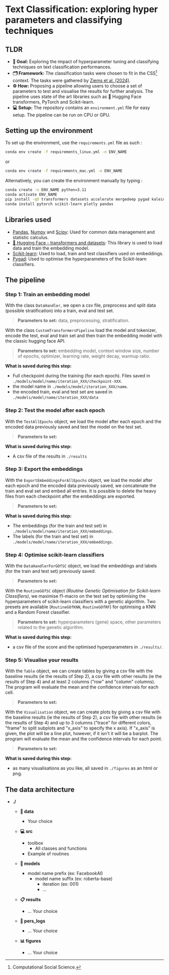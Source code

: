 
# Text Classification: exploring hyper parameters and classifying techniques

## TLDR

- **🎯 Goal:** Exploring the impact of hyperparameter tuning and classifying techniques on text classification performances. 
- **🗂️ Framework:** The classification tasks were chosen to fit in the CSS[^1] context. The tasks were gathered by [Ziems et al. (2024)](https://direct.mit.edu/coli/article/50/1/237/118498/Can-Large-Language-Models-Transform-Computational).
- **⚙️ How:** Proposing a pipeline allowing users to choose a set of parameters to test and visualise the results for further analysis. The pipeline uses state of the art libraries such as 🤗 Hugging Face transformers, PyTorch and Scikit-learn.
- **💻 Setup:** The repository contains an `environment.yml` file for easy setup. The pipeline can be run on CPU or GPU.

## Setting up the environment 

To set up the environment, use the `requirements.yml` file as such : 

```bash
conda env create -f requirements_linux.yml -n ENV_NAME
```

or

```bash
conda env create -f requirements_mac.yml -n ENV_NAME
```

Alternatively, you can create the environment manually by typing : 

```bash
conda create -n ENV_NAME python=3.11
conda activate ENV_NAME
pip install -qU transformers datasets accelerate mergedeep pygad kaleido great-tables selenium
conda install pytorch scikit-learn plotly pandas
```


## Libraries used

- [Pandas](https://pandas.pydata.org/docs/), [Numpy](https://numpy.org/doc/2.3/) and [Scipy](https://docs.scipy.org/doc/scipy/): Used for common data management and statistic calculus.
- [🤗 Hugging Face - transformers and datasets](https://huggingface.co/docs): This library is used to load data and train the embedding model.
- [Scikit-learn](https://scikit-learn.org/stable/): Used to load, train and test classifiers used on embeddings.
- [Pygad](https://pygad.readthedocs.io/en/latest/): Used to optimise the hyperparameters of the Scikit-learn classifiers.

## The pipeline

### Step 1: Train an embedding model

With the class `DataHandler`, we open a csv file, preprocess and split data (possible stratification) into a train, eval and test set.

> **Parameters to set:** data, preprocessing, stratification.

With the class `CustomTransformersPipeline` load the model and tokenizer, encode the test, eval and train set and then train the embedding model with the classic hugging face API.

> **Parameters to set:** embedding model, context window size, number of epochs, optimizer, learning rate, weight decay, warmup ratio.

**What is saved during this step:** 

- Full checkpoint during the training (for each epoch). Files saved in `./models/model/name/iteration_XXX/checkpoint-XXX`.
- the model name in `./models/model/iteration_XXX/name`.
- the encoded train, eval and test set are saved in `./models/model/name/iteration_XXX/data`

### Step 2: Test the model after each epoch

With the `TestAllEpochs` object, we load the model after each epoch and the encoded data previously saved and test the model on the test set.

> **Parameters to set:** 

**What is saved during this step:**

- A csv file of the results in `./results`

### Step 3: Export the embeddings

With the `ExportEmbeddingsForAllEpochs` object, we load the model after each epoch and the encoded data previously saved, we concatenate the train and eval set and embed all entries. It is possible to delete the heavy files from each checkpoint after the embeddings are exported.

> **Parameters to set:** 

**What is saved during this step:**

- The embeddings (for the train and test set) in `./models/model/name/iteration_XXX/embeddings`.
- The labels (for the train and test set) in `./models/model/name/iteration_XXX/embeddings`.

### Step 4: Optimise scikit-learn classifiers

With the `DataHandlerForGOfSC` object, we load the embeddings and labels (for the train and test set) previously saved.

> **Parameters to set:**

With the `RoutineGOfSC` object _(Routine Genetic Optimisation for Scikit-learn Classifiers)_, we maximise f1-macro on the test set by optimising the hyperparameters of scikit-learn classifiers with a genetic algorithm. Two presets are available (`RoutineGOfKNN`, `RoutineGOfRF`) for optimising a KNN and a Random Forest classifier.

> **Parameters to set:** hyperparameters (gene) space, other parameters related to the genetic algorithm.

**What is saved during this step:**

- a csv file of the score and the optimised hyperparameters in `./results/`.

### Step 5: Visualise your results

With the `Table` object, we can create tables by giving a csv file with the baseline results (ie the results of Step 2), a csv file with other results (ie the results of Step 4) and at least 2 columns ("row" and "column" columns). The program will evaluate the mean and the confidence intervals for each cell.  

> **Parameters to set:** 

With the `Visualisation` object, we can create plots by giving a csv file with the baseline results (ie the results of Step 2), a csv file with other results (ie the results of Step 4) and up to 3 columns ("trace" for different colors, "frame" to split subplots and "x_axis" to specify the x axis). If "x_axis" is given, the plot will be a line plot, however, if it isn't it will be a barplot. The program will evaluate the mean and the confidence intervals for each point.  

> **Parameters to set:** 

**What is saved during this step:**

- as many visualisations as you like, all saved in `./figures` as an html or png.

## The data architecture


- **./**
    - **📔 data**
        - Your choice
    
    - **💻 src**
        - toolbox
            - All classes and functions
        - Example of routines

    - **🚀 models**
        - model name prefix (ex: FacebookAI)
            - model name suffix (ex: roberta-base)
                - iteration (ex: 001)
                - ...

    - **📋 results**
        - ... Your choice
    
    - **📖 pers_logs**
        - ... Your choice
    
    - **📊 figures**
        - ... Your choice

[^1]: Computational Social Science.
